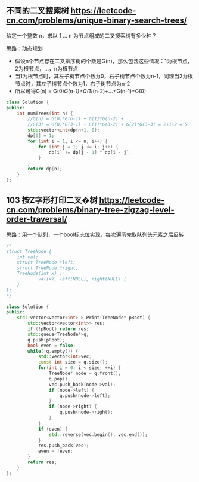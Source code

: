 ## 不同的二叉搜索树 https://leetcode-cn.com/problems/unique-binary-search-trees/
给定一个整数 n，求以 1 ... n 为节点组成的二叉搜索树有多少种？

思路：动态规划
- 假设n个节点存在二叉排序树的个数是G(n)，那么包含这些情况：1为根节点，2为根节点，...，n为根节点
- 当1为根节点时，其左子树节点个数为0，右子树节点个数为n-1，同理当2为根节点时，其左子树节点个数为1，右子树节点为n-2
- 所以可得G(n) = G(0)*G(n-1)+G(1)*(n-2)+...+G(n-1)*G(0)

```c++
class Solution {
public:
    int numTrees(int n) {
        //G(n) = G(0)*G(n-1) + G(1)*G(n-2) + ... 
        //G(3) = G(0)*G(3-1) + G(1)*G(3-2) + G(2)*G(3-3) = 2+1+2 = 5
        std::vector<int>dp(n+1, 0);
        dp[0] = 1;
        for (int i = 1; i <= n; i++) {
            for (int j = 1; j <= i; j++) {
                dp[i] += dp[j - 1] * dp[i - j];
            }
        }
        return dp[n];
    }
};
```

## 103 按Z字形打印二叉�树 https://leetcode-cn.com/problems/binary-tree-zigzag-level-order-traversal/

思路：用一个队列，一个bool标志位实现，每次遍历完取队列头元素之后反转

```c++
/*
struct TreeNode {
    int val;
    struct TreeNode *left;
    struct TreeNode *right;
    TreeNode(int x) :
            val(x), left(NULL), right(NULL) {
    }
};
*/

class Solution {
public:
    std::vector<vector<int> > Print(TreeNode* pRoot) {
        std::vector<vector<int>> res;
        if (!pRoot) return res;
        std::queue<TreeNode*>q;
        q.push(pRoot);
        bool even = false;
        while(!q.empty()) {
            std::vector<int>vec;
            const int size = q.size();
            for(int i = 0; i < size; ++i) {
                TreeNode* node = q.front();
                q.pop();
                vec.push_back(node->val);
                if (node->left) {
                    q.push(node->left);
                }
                if (node->right) {
                    q.push(node->right);
                }
            }
            if (even) {
                std::reverse(vec.begin(), vec.end());
            }
            res.push_back(vec);
            even = !even;
        }
        return res;
    }
};
```
